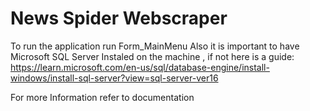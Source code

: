# News Spider Webscraper

To run the application run Form_MainMenu
Also it is important to have Microsoft SQL Server Instaled on the machine , if not here is a guide:
https://learn.microsoft.com/en-us/sql/database-engine/install-windows/install-sql-server?view=sql-server-ver16

For more Information refer to documentation
